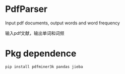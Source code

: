 # PdfParser
Input pdf documents, output words and word frequency

输入pdf文献，输出单词和词频

# Pkg dependence
```
pip install pdfminer3k pandas jieba
```
